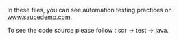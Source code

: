 In these files, you can see automation testing practices on www.saucedemo.com.


To see the code source please follow : scr -> test -> java. 
